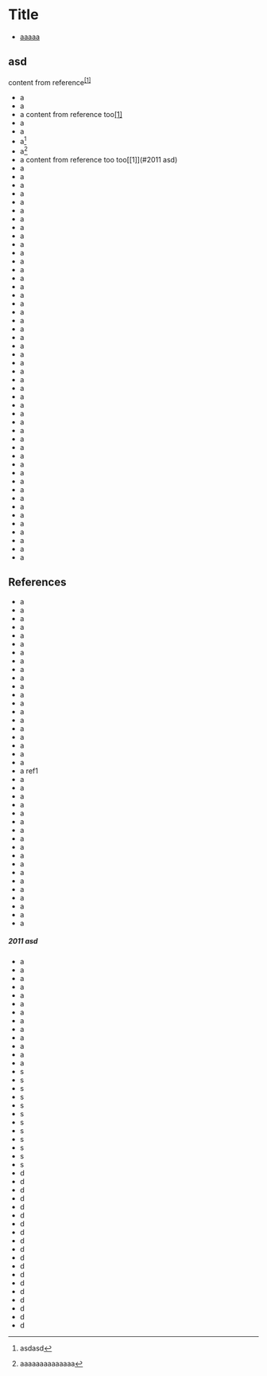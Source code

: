 
# Title

- [aaaaa](#References)

## asd

content from reference<sup><a href="#ref1">[1]</a></sup>

- a
- a
- a
content from reference too[[1]](#References)
- a
- a
- a[^2011 asd]
- a[^1]
- a
content from reference too too[[1]](#2011 asd)
- a
- a
- a
- a
- a
- a
- a
- a
- a
- a
- a
- a
- a
- a
- a
- a
- a
- a
- a
- a
- a
- a
- a
- a
- a
- a
- a
- a
- a
- a
- a
- a
- a
- a
- a
- a
- a
- a
- a
- a
- a
- a
- a
- a
- a
- a
- a
## References
- a
- a
- a
- a
- a
- a
- a
- a
- a
- a
- a
- a
- a
- a
- a
- a
- a
- a
- a
- a
- a
<span name = "ref1">ref1</span>
- a
- a
- a
- a
- a
- a
- a
- a
- a
- a
- a
- a
- a
- a
- a
- a
- a
- a
##### 2011 asd

[^2011 asd]: asdasd

- a
- a
- a
- a
- a
- a
- a
- a
- a
- a
- a
- a
- a
- s
- s
- s
- s
- s
- s
- s
- s
- s
- s
- s
- s
- d
- d
- d
- d
- d
- d
- d
- d
- d
- d
- d
- d
- d
- d
- d
- d
- d
- d
- d

[^1]: aaaaaaaaaaaaaa

